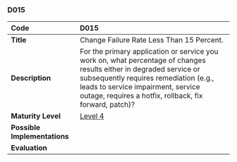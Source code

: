 ### D015

| **Code**           | **D015** |
| :--                | :--      |
| **Title**          | Change Failure Rate Less Than 15 Percent. |
| **Description**    | For the primary application or service you work on, what percentage of changes results either in degraded service or subsequently requires remediation (e.g., leads to service impairment, service outage, requires a hotfix, rollback, fix forward, patch)?  |
| **Maturity Level** | [Level 4](/levels#level-4) |
| **Possible Implementations** | |
| **Evaluation**     | |

